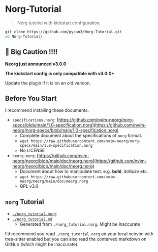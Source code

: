 # Norg-Tutorial

> Norg tutorial with kickstart configuration.

```bash
git clone https://github.com/pysan3/Norg-Tutorial.git
cd Norg-Tutorial/
```

## 📣 Big Caution ‼️‼️

**Neorg just announced v3.0.0**

**The kickstart config is only compatible with v3.0.0+**

Update the plugin if it is on an old version.

## Before You Start

I recommend installing these documents.

- `specifications.norg`: [https://github.com/nvim-neorg/norg-specs/blob/main/1.0-specification.norg](https://github.com/nvim-neorg/norg-specs/blob/main/1.0-specification.norg)
  - Complete document about the specifications of `norg` format.
  - `wget https://raw.githubusercontent.com/nvim-neorg/norg-specs/main/1.0-specification.norg`
  - No LICENSE
- `neorg.norg`: [https://github.com/nvim-neorg/neorg/blob/main/doc/neorg.norg](https://github.com/nvim-neorg/neorg/blob/main/doc/neorg.norg)
  - Document about how to manipulate text. e.g. **bold**, _italisize_ etc.
  - `wget https://raw.githubusercontent.com/nvim-neorg/neorg/main/doc/neorg.norg`
  - GPL v3.0

## `norg` Tutorial

- [`./norg_tutorial.norg`](./norg_tutorial.norg)
- [`./norg_tutorial.md`](./norg_tutorial.md)
  - Generated from `./norg_tutorial.norg`. Might be inaccurate

I'd recommend you read `./norg_tutorial.norg` on your local neovim with tree-sitter enabled
but you can also read the conterved markdown on GitHub (which might be inaccurate).

